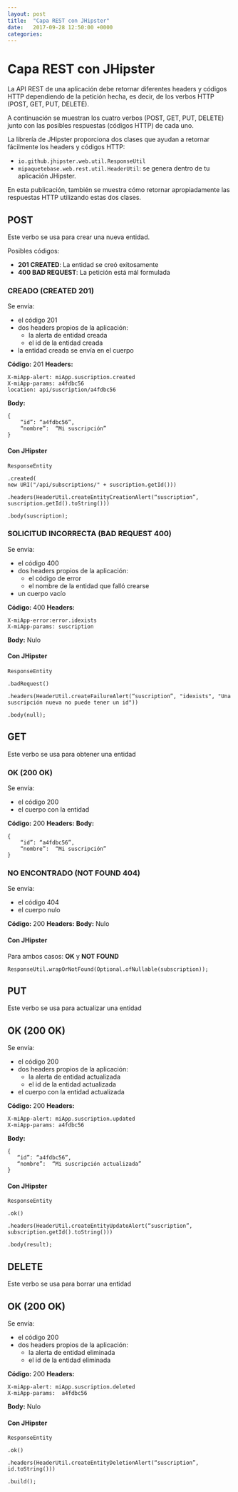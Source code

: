 ```yaml
---
layout: post
title:  "Capa REST con JHipster"
date:   2017-09-28 12:50:00 +0000
categories:
---
```


# Capa REST con JHipster

La API REST de una aplicación debe retornar diferentes headers y códigos HTTP dependiendo de la petición hecha, es decir, de los verbos HTTP (POST, GET, PUT, DELETE).

A continuación se muestran los cuatro verbos (POST, GET, PUT, DELETE) junto con las posibles respuestas (códigos HTTP) de cada uno.  

La librería de JHipster proporciona dos clases que ayudan a retornar fácilmente los headers y códigos HTTP:
- `io.github.jhipster.web.util.ResponseUtil`
- `mipaquetebase.web.rest.util.HeaderUtil`: se genera dentro de tu aplicación JHipster.

En esta publicación, también se muestra cómo retornar apropiadamente las respuestas HTTP utilizando estas dos clases.

## POST
Este verbo se usa para crear una nueva entidad.

Posibles códigos:
- **201 CREATED**: La entidad se creó exitosamente
- **400 BAD REQUEST**: La petición está mál formulada

### CREADO (CREATED 201)
Se envía:
- el código 201
- dos headers propios de la aplicación:
  * la alerta de entidad creada
  * el id de la entidad creada
- la entidad creada se envía en el cuerpo

**Código:** 201
**Headers:**
```
X-miApp-alert: miApp.suscription.created
X-miApp-params: a4fdbc56
location: api/suscription/a4fdbc56
```
**Body:**
```
{
    “id”: “a4fdbc56”,
    “nombre”:  “Mi suscripción”
}
```

#### Con JHipster
```
ResponseEntity

.created(
new URI("/api/subscriptions/" + suscription.getId()))

.headers(HeaderUtil.createEntityCreationAlert(“suscription”, suscription.getId().toString()))

.body(suscription);
```

### SOLICITUD INCORRECTA (BAD REQUEST 400)
Se envía:
- el código 400
- dos headers propios de la aplicación:
  * el código de error
  * el nombre de la entidad que falló crearse
- un cuerpo vacío

**Código:** 400
**Headers:**
```
X-miApp-error:error.idexists
X-miApp-params: suscription
```
**Body:** Nulo

#### Con JHipster
```
ResponseEntity

.badRequest()

.headers(HeaderUtil.createFailureAlert(“suscription”, "idexists", "Una suscripción nueva no puede tener un id"))

.body(null);
```

## GET
Este verbo se usa para obtener una entidad

### OK (200 OK)
Se envía:
- el código 200
- el cuerpo con la entidad

**Código:** 200
**Headers:**
**Body:**
```
{
    “id”: “a4fdbc56”,
    “nombre”:  “Mi suscripción”
}
```

### NO ENCONTRADO (NOT FOUND 404)
Se envía:
- el código 404
- el cuerpo nulo

**Código:** 200
**Headers:**
**Body:** Nulo

#### Con JHipster
Para ambos casos: **OK** y **NOT FOUND**
```
ResponseUtil.wrapOrNotFound(Optional.ofNullable(subscription));
```

## PUT
Este verbo se usa para actualizar una entidad

## OK (200 OK)
Se envía:
- el código 200
- dos headers propios de la aplicación:
  * la alerta de entidad actualizada
  * el id de la entidad actualizada
- el cuerpo con la entidad actualizada

**Código:** 200
**Headers:**
```
X-miApp-alert: miApp.suscription.updated
X-miApp-params: a4fdbc56
```
**Body:**
```
{
   “id”: “a4fdbc56”,
   “nombre”:  “Mi suscripción actualizada”
}
```

#### Con JHipster
```
ResponseEntity

.ok()

.headers(HeaderUtil.createEntityUpdateAlert(“suscription”, subscription.getId().toString()))

.body(result);
```

## DELETE
Este verbo se usa para borrar una entidad

## OK (200 OK)
Se envía:
- el código 200
- dos headers propios de la aplicación:
  * la alerta de entidad eliminada
  * el id de la entidad eliminada

**Código:** 200
**Headers:**
```
X-miApp-alert: miApp.suscription.deleted
X-miApp-params:  a4fdbc56
```
**Body:** Nulo

#### Con JHipster
```
ResponseEntity

.ok()

.headers(HeaderUtil.createEntityDeletionAlert(“suscription”, id.toString()))

.build();
```
